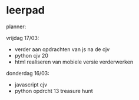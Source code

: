 # leerpad
planner:

vrijdag 17/03:
- verder aan opdrachten van js na de cjv
- python cjv 20
- html realiseren van mobiele versie verderwerken



donderdag 16/03:
- javascript cjv
- python opdrcht 13 treasure hunt


